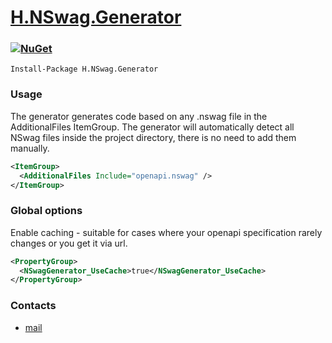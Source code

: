 # [H.NSwag.Generator](https://github.com/HavenDV/H.NSwag.Generator/) 

### [![NuGet](https://img.shields.io/nuget/dt/H.NSwag.Generator.svg?style=flat-square&label=H.NSwag.Generator)](https://www.nuget.org/packages/H.NSwag.Generator/)
```
Install-Package H.NSwag.Generator
```

### Usage
The generator generates code based on any .nswag file in the AdditionalFiles ItemGroup.
The generator will automatically detect all NSwag files inside the project directory, there is no need to add them manually.
```xml
<ItemGroup>
  <AdditionalFiles Include="openapi.nswag" />
</ItemGroup>
```

### Global options
Enable caching - suitable for cases where your openapi specification rarely changes or you get it via url.
```xml
<PropertyGroup>
  <NSwagGenerator_UseCache>true</NSwagGenerator_UseCache>
</PropertyGroup>
```

### Contacts
* [mail](mailto:havendv@gmail.com)
